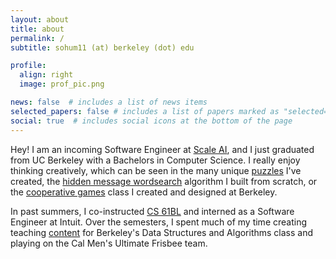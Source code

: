 ```yaml
---
layout: about
title: about
permalink: /
subtitle: sohum11 (at) berkeley (dot) edu

profile:
  align: right
  image: prof_pic.png

news: false  # includes a list of news items
selected_papers: false # includes a list of papers marked as "selected={true}"
social: true  # includes social icons at the bottom of the page
---
```


Hey! I am an incoming Software Engineer at [Scale AI](https://scale.com), and I just graduated from UC Berkeley with a Bachelors in Computer Science. I really enjoy thinking creatively, which can be seen in the many unique [puzzles](/creativity/) I've created, the [hidden message wordsearch](sohumwordsearch.herokuapp.com) algorithm I built from scratch, or the [cooperative games](coopgames.github.io) class I created and designed at Berkeley.

In past summers, I co-instructed [CS 61BL](https://cs61bl.org/su21/staff) and interned as a Software Engineer at Intuit. Over the semesters, I spent much of my time creating teaching [content](/cs61b/) for Berkeley's Data Structures and Algorithms class and playing on the Cal Men's Ultimate Frisbee team.